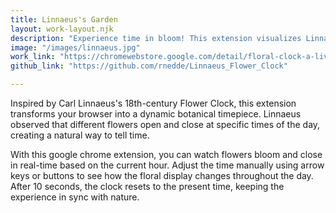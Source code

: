 ```yaml
---
title: Linnaeus's Garden
layout: work-layout.njk
description: "Experience time in bloom! This extension visualizes Linnaeus’s Flower Clock, showing flowers opening and closing based on the hour."
image: "/images/linnaeus.jpg"
work_link: "https://chromewebstore.google.com/detail/floral-clock-a-living-tim/oajeecnpndhiijmpbhkjnalokjnokbkb"
github_link: "https://github.com/rnedde/Linnaeus_Flower_Clock"

---
```


Inspired by Carl Linnaeus's 18th-century Flower Clock, this extension transforms your browser into a dynamic botanical timepiece. Linnaeus observed that different flowers open and close at specific times of the day, creating a natural way to tell time.

With this google chrome extension, you can watch flowers bloom and close in real-time based on the current hour. Adjust the time manually using arrow keys or buttons to see how the floral display changes throughout the day. After 10 seconds, the clock resets to the present time, keeping the experience in sync with nature.
